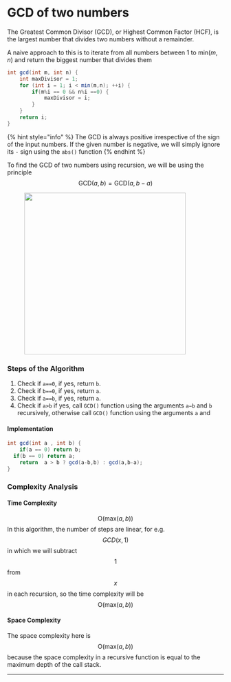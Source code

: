 # GCD of two numbers

The Greatest Common Divisor (GCD), or Highest Common Factor (HCF), is the largest number that divides two numbers without a remainder.



A naive approach to this is to iterate from all numbers between 1 to $\text{min}(m,n)$ and return the biggest number that divides them

```java
int gcd(int m, int n) {
	int maxDivisor = 1;
	for (int i = 1; i < min(m,n); ++i) {
		if(m%i == 0 && n%i ==0) {
			maxDivisor = i;	
		}
	}
	return i;
}
```

{% hint style="info" %}
The GCD is always positive irrespective of the sign of the input numbers. If the given number is negative, we will simply ignore its `-` sign using the `abs()` function
{% endhint %}

To find the GCD of two numbers using recursion, we will be using the principle $$\text{GCD}(a,b) = \text{GCD}(a,b−a)$$

<figure><img src="../.gitbook/assets/Screenshot 2024-05-03 at 5.59.35 PM.png" alt="" width="375"><figcaption></figcaption></figure>



### Steps of the Algorithm

1. Check if `a==0`, if yes, return `b`.
2. Check if `b==0`, if yes, return `a`.
3. Check if `a==b`, if yes, return `a`.
4. Check if `a>b` if yes, call `GCD()` function using the arguments `a−b` and `b` recursively, otherwise call `GCD()` function using the arguments `a` and

#### Implementation

```java
int gcd(int a , int b) {
	if(a == 0) return b;
  if(b == 0) return a;
	return  a > b ? gcd(a-b,b) : gcd(a,b-a);
}
```

### **Complexity Analysis**

#### Time Complexity

$$\text{O}(\text{max}(a,b))$$ In this algorithm, the number of steps are linear, for e.g. $$GCD(x,1)$$ in which we will subtract $$1$$ from $$x$$ in each recursion, so the time complexity will be  $$\text{O}(\text{max}(a,b))$$

#### Space Complexity

The space complexity here is $$\text{O}(\text{max}(a,b))$$ because the space complexity in a recursive function is equal to the maximum depth of the call stack.



***

